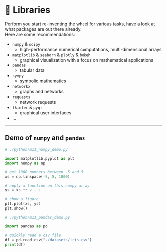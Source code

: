 <!-- .slide: id="libraries" -->

# 🐍 Libraries
<!-- .element: class="headline" -->

Perform you start re-inventing the wheel for various tasks, have a look at what packages are out there already.  
Here are some recommendations:

- `numpy` & `scipy`
    - high-performance numerical computations, multi-dimensional arrays
- `matplotlib` & `seaborn` & `plotly` & `bokeh`
    - graphical visualization with a focus on mathematical applications
- `pandas`
    - tabular data
- `sympy`
    - symbolic mathematics
- `networkx`
    - graphs and networks
- `requests`
    - network requests
- `tkinter` & `pyqt`
    - graphical user interfaces
- ...

---

## Demo of `numpy` and `pandas`

```py
# ./python/m11_numpy_demo.py

import matplotlib.pyplot as plt
import numpy as np

# get 1000 numbers between -5 and 5
xs = np.linspace(-5, 5, 1000)

# apply a function on this numpy array
ys = xs ** 2 - 1

# show a figure
plt.plot(xs, ys)
plt.show()

```

```py
# ./python/m11_pandas_demo.py

import pandas as pd

# quickly read a csv file
df = pd.read_csv("./datasets/iris.csv")
print(df)

```
